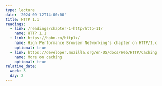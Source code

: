 ```yaml
---
type: lecture
date: '2024-09-12T14:00:00'
title: HTTP 1.1
readings:
  - link: /readings/chapter-1-http/http-11/
    name: HTTP 1.1
  - link: https://hpbn.co/http1x/
    name: High Performance Browser Networking's chapter on HTTP/1.x
    optional: true
  - link: https://developer.mozilla.org/en-US/docs/Web/HTTP/Caching
    name: More on caching
    optional: true
relative_date:
  week: 3
  day: 2
---
```

